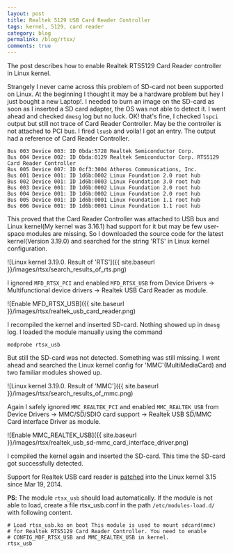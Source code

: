 ```yaml
---
layout: post
title: Realtek 5129 USB Card Reader Controller
tags: kernel, 5129, card reader
category: blog
permalink: /blog/rtsx/
comments: true
---
```


The post describes how to enable Realtek RTS5129 Card Reader
controller in Linux kernel.

Strangely I never came across this problem of SD-card not been
supported on Linux. At the beginning I thought it may be a hardware
problem but hey I just bought a new Laptop!. I needed to burn an image
on the SD-card as soon as I inserted a SD card adapter, the OS was not
able to detect it. I went ahead and checked `dmesg` log but no luck.
OK! that's fine, I checked `lspci` output but still not trace of Card
Reader Controller. May be the controller is not attached to PCI bus. I
fired `lsusb` and voila! I got an entry. The output had a reference of
Card Reader Controller.

    Bus 003 Device 003: ID 0bda:5728 Realtek Semiconductor Corp.
    Bus 004 Device 002: ID 0bda:0129 Realtek Semiconductor Corp. RTS5129 Card Reader Controller
    Bus 005 Device 007: ID 0cf3:3004 Atheros Communications, Inc.
    Bus 001 Device 001: ID 1d6b:0002 Linux Foundation 2.0 root hub
    Bus 002 Device 001: ID 1d6b:0003 Linux Foundation 3.0 root hub
    Bus 003 Device 001: ID 1d6b:0002 Linux Foundation 2.0 root hub
    Bus 004 Device 001: ID 1d6b:0002 Linux Foundation 2.0 root hub
    Bus 005 Device 001: ID 1d6b:0001 Linux Foundation 1.1 root hub
    Bus 006 Device 001: ID 1d6b:0001 Linux Foundation 1.1 root hub

This proved that the Card Reader Controller was attached to USB bus
and Linux kernel(My kernel was 3.16.1) had support for it but may be
few user-space modules are missing. So I downloaded the source code
for the latest kernel(Version 3.19.0) and searched for the string
'RTS' in Linux kernel configuration.

![Linux kernel 3.19.0. Result of 'RTS']({{ site.baseurl }}/images/rtsx/search_results_of_rts.png)

I ignored `MFD_RTSX_PCI` and enabled `MFD_RTSX_USB` from Device
Drivers -> Multifunctional device drivers -> Realtek USB Card Reader
as module.

![Enable MFD_RTSX_USB]({{ site.baseurl }}/images/rtsx/realtek_usb_card_reader.png)

I recompiled the kernel and inserted SD-card. Nothing showed up in
`dmesg` log. I loaded the module manually using the command

    modprobe rtsx_usb

But still the SD-card was not detected. Something was still missing. I
went ahead and searched the Linux kernel config for
'MMC'(MultiMediaCard) and two familiar modules showed up.

![Linux kernel 3.19.0. Result of 'MMC']({{ site.baseurl }}/images/rtsx/search_results_of_mmc.png)

Again I safely ignored `MMC_REALTEK_PCI` and enabled `MMC_REALTEK_USB`
from Device Drivers -> MMC/SD/SDIO card support -> Realtek USB SD/MMC
Card interface Driver as module.


![Enable MMC_REALTEK_USB]({{ site.baseurl }}/images/rtsx/realtek_usb_sd-mmc_card_interface_driver.png)

I compiled the kernel again and inserted the SD-card. This time the
SD-card got successfully detected.

Support for Realtek USB card reader is
[patched](https://github.com/torvalds/linux/commit/730876be256603b4ee7225a125467d97a7ce9060)
into the Linux kernel 3.15 since Mar 19, 2014.

__PS__: The module `rtsx_usb` should load automatically. If the module
is not able to load, create a file rtsx_usb.conf in the path
`/etc/modules-load.d/` with following content.

    # Load rtsx_usb.ko on boot This module is used to mount sdcard(mmc)
    # for Realtek RTS5129 Card Reader Controller. You need to enable
    # CONFIG_MDF_RTSX_USB and MMC_REALTEK_USB in kernel.
    rtsx_usb
